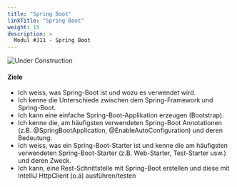 ```yaml
---
title: "Spring Boot"
linkTitle: "Spring Boot"
weight: 15
description: >
  Modul #J11 - Spring Boot
---
```


![](../general/under-construction.png "Under Construction")

#### Ziele

* Ich weiss, was Spring-Boot ist und wozu es verwendet wird.
* Ich kenne die Unterschiede zwischen dem Spring-Framework und Spring-Boot.
* Ich kann eine einfache Spring-Boot-Applikation erzeugen (Bootstrap).
* Ich kenne die, am häufigsten verwendeten Spring-Boot Annotationen (z.B. @SpringBootApplication, @EnableAutoConfiguration) und deren Bedeutung.
* Ich weiss, was ein Spring-Boot-Starter ist und kenne die am häufigsten verwendeten Spring-Boot-Starter (z.B. Web-Starter, Test-Starter usw.) und deren Zweck.
* Ich kann, eine Rest-Schnittstelle mit Spring-Boot erstellen und diese mit IntelliJ HttpClient (o.ä) ausführen/testen
